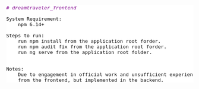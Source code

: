 <pre style='background-color: rgb(255, 255, 255); color: rgb(8, 8, 8); font-family: "JetBrains Mono", monospace; font-size: 9.8pt; text-align: justify;'><span style="color:#871094;font-style:italic;"># dreamtraveler_frontend
</span><span style="color:#871094;font-style:italic;">
</span>System Requirement:
    npm 6.14+
    
Steps to run:
    run npm install from the application root forder.
    run npm audit fix from the application root forder.
    run ng serve from the application root folder.


Notes:
    Due to engagement in official work and unsufficient experience in front end, could not complete all the tasks
    from the frontend, but implemented in the backend. </pre>
<p><br></p>
